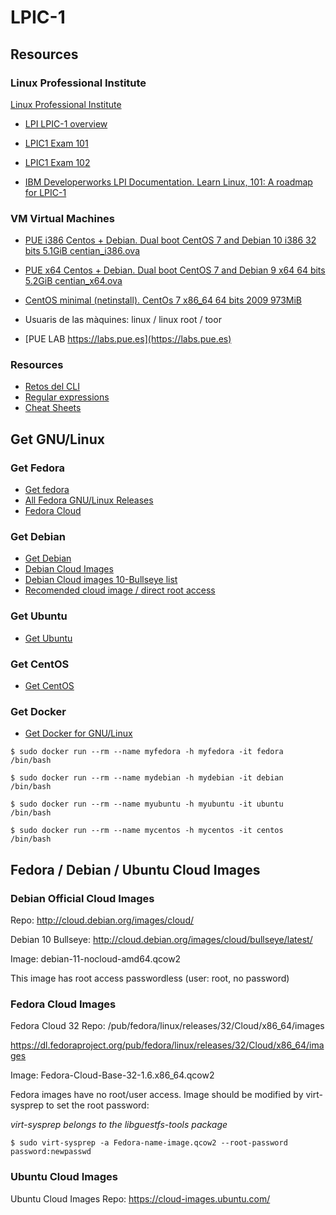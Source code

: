 # LPIC-1

## Resources 


### Linux Professional Institute


[Linux Professional Institute](https://www.lpi.org)

  * [LPI LPIC-1 overview](https://www.lpi.org/our-certifications/lpic-1-overview)
  * [LPIC1 Exam 101](https://www.lpi.org/our-certifications/exam-101-objectives)
  * [LPIC1 Exam 102]( https://www.lpi.org/our-certifications/exam-102-objectives)

  * [IBM Developerworks LPI Documentation. Learn Linux, 101: A roadmap for LPIC-1](https://developer.ibm.com/tutorials/l-lpic1-map/)


### VM Virtual Machines

 * [PUE i386 Centos + Debian. Dual boot CentOS 7 and Debian 10 i386 32 bits 5.1GiB centian_i386.ova](https://u.pcloud.link/publink/show?code=XZcRI2kZmrD0lK2zjE7A3sY5xbdEVJKYWIty)

 * [PUE x64 Centos + Debian. Dual boot CentOS 7 and Debian 9 x64 64 bits 5.2GiB centian_x64.ova](https://u.pcloud.link/publink/show?code=XZ0DKtkZax09QKYCk3hG3G6MuFQyhzbeECSk)

 * [CentOS minimal (netinstall). CentOs 7 x86_64 64 bits 2009 973MiB](https://u.pcloud.link/publink/show?code=XZ952BXZWRF0MNlrvD7IzVqiRd0ejmrp5rvV)

 * Usuaris de las màquines: linux / linux root / toor

 * [PUE LAB https://labs.pue.es](https://labs.pue.es)


### Resources

 * [Retos del CLI](https://cmdchallenge.com)
 * [Regular expressions](https://regex101.com/)
 * [Cheat Sheets](https://cheatography.com/)


## Get GNU/Linux


### Get Fedora

 * [Get fedora](https://getfedora.org/)
 * [All Fedora GNU/Linux Releases](https://dl.fedoraproject.org/pub/fedora/linux/releases/)
 * [Fedora Cloud](https://dl.fedoraproject.org/pub/fedora/linux/releases/32/Cloud/x86_64/images/)


### Get Debian

 * [Get Debian](https://www.debian.org/distrib/)
 * [Debian Cloud Images](https://cloud.debian.org/images/cloud/)
 * [Debian Cloud images 10-Bullseye list](https://cloud.debian.org/images/cloud/bullseye/latest/)
 * [Recomended cloud image / direct root access](https://cloud.debian.org/images/cloud/bullseye/latest/debian-11-nocloud-amd64.qcow2)


### Get Ubuntu

 * [Get Ubuntu](https://ubuntu.com/download)


### Get CentOS

 * [Get CentOS](https://www.centos.org/download/)


### Get Docker

 * [Get Docker for GNU/Linux](https://docs.docker.com/engine/install/)


```
$ sudo docker run --rm --name myfedora -h myfedora -it fedora /bin/bash

$ sudo docker run --rm --name mydebian -h mydebian -it debian /bin/bash

$ sudo docker run --rm --name myubuntu -h myubuntu -it ubuntu /bin/bash

$ sudo docker run --rm --name mycentos -h mycentos -it centos /bin/bash
```

## Fedora / Debian / Ubuntu Cloud Images

### Debian Official Cloud Images

Repo:  http://cloud.debian.org/images/cloud/

Debian 10 Bullseye: http://cloud.debian.org/images/cloud/bullseye/latest/ 

Image: debian-11-nocloud-amd64.qcow2

This image has root access passwordless (user: root, no password)


### Fedora Cloud Images

Fedora Cloud 32 Repo: /pub/fedora/linux/releases/32/Cloud/x86_64/images

https://dl.fedoraproject.org/pub/fedora/linux/releases/32/Cloud/x86_64/images 

Image: Fedora-Cloud-Base-32-1.6.x86_64.qcow2

Fedora images have no root/user access. Image should be modified by virt-sysprep to set the root password:

*virt-sysprep belongs to the libguestfs-tools package*
```
$ sudo virt-sysprep -a Fedora-name-image.qcow2 --root-password password:newpasswd
```

### Ubuntu Cloud Images

Ubuntu Cloud Images Repo: https://cloud-images.ubuntu.com/ 



